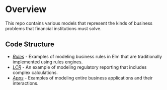 # Overview

This repo contains various models that represent the kinds of business problems 
that financial institutions must solve.

## Code Structure

- *[Rules](src/Sample/Rules/README.md)* - Examples of modeling business rules in Elm that are traditionally implemented using rules engines.
- *[LCR](src/Sample/LCR/README.md)* - An example of modeling regulatory reporting that includes complex calculations.
- *[Apps](src/Sample/Apps/README.md)* - Examples of modeling entire business applications and their interactions.